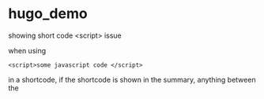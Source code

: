 # hugo_demo
showing short code &lt;script> issue

when using  

```<script>some javascript code </script>```

in a shortcode, if the shortcode is shown in the summary, anything 
between the <script/> tags is shown verbatim. In the summary then 
you will see the code. 

There is a shortcode, `button.html` in the layouts/shortcode directory

## to run

```
cd quickstart
hugo serve -D
```

You will see the script inner html in the summary view.
Clicking "read more" button will take you to the post view and show the button. 
Clicking the button when developer tools is open, you can see the "SHOW CLICK" messages.
